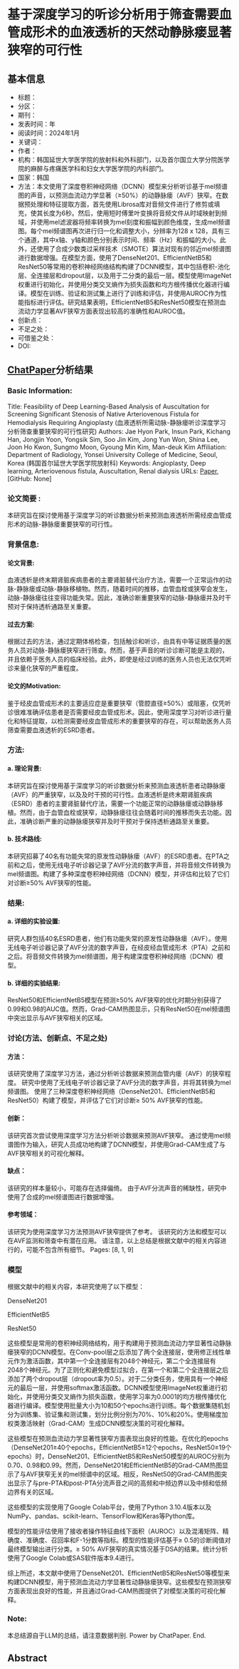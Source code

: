 # 基于深度学习的听诊分析用于筛查需要血管成形术的血液透析的天然动静脉瘘显著狭窄的可行性

## 基本信息
- 标题：
- 分区：
- 期刊：
- 发表时间：年
- 阅读时间：2024年1月
- 关键词：
- 作者：
- 机构：韩国延世大学医学院的放射科和外科部门，以及首尔国立大学分院医学院的麻醉与疼痛医学科和妇女大学医学院的内科部门。
- 国家：韩国
- 方法：本文使用了深度卷积神经网络（DCNN）模型来分析听诊基于mel频谱图的声音，以预测血流动力学显著（≥50%）的动静脉瘘（AVF）狭窄。在数据预处理和特征提取方面，首先使用Librosa库对音频文件进行了修剪或填充，使其长度为6秒。然后，使用短时傅里叶变换将音频文件从时域映射到频域，并使用mel滤波器将频率转换为mel刻度和振幅到颜色维度，生成mel频谱图。每个mel频谱图再次进行归一化和调整大小，分辨率为128 x 128，具有三个通道，其中x轴、y轴和颜色分别表示时间、频率（Hz）和振幅的大小。此外，还使用了合成少数类过采样技术（SMOTE）算法对现有的邻近mel频谱图进行数据增强。在模型方面，使用了DenseNet201、EfficientNetB5和ResNet50等常用的卷积神经网络结构构建了DCNN模型，其中包括卷积-池化层、全连接层和dropout层，以及用于二分类的最后一层。模型使用ImageNet权重进行初始化，并使用分类交叉熵作为损失函数和均方根传播优化器进行编译。模型在训练、验证和测试集上进行了训练和评估，并使用AUROC作为性能指标进行评估。研究结果表明，EfficientNetB5和ResNet50模型在预测血流动力学显著AVF狭窄方面表现出较高的准确性和AUROC值。
- 创新点：
- 不足之处：
- 可借鉴之处：
- DOI:

## [ChatPaper](https://chatpaper.org/)分析结果

### Basic Information:
Title: Feasibility of Deep Learning-Based Analysis of Auscultation for Screening Significant Stenosis of Native Arteriovenous Fistula for Hemodialysis Requiring Angioplasty (血液透析所需动脉-静脉瘘听诊深度学习分析筛查重要狭窄的可行性研究)
Authors: Jae Hyon Park, Insun Park, Kichang Han, Jongjin Yoon, Yongsik Sim, Soo Jin Kim, Jong Yun Won, Shina Lee, Joon Ho Kwon, Sungmo Moon, Gyoung Min Kim, Man-deuk Kim
Affiliation: Department of Radiology, Yonsei University College of Medicine, Seoul, Korea (韩国首尔延世大学医学院放射科)
Keywords: Angioplasty, Deep learning, Arteriovenous fistula, Auscultation, Renal dialysis
URLs: [Paper](https://doi.org/10.3348/kjr.2022.0364), [GitHub: None]
### 论文简要 :
本研究旨在探讨使用基于深度学习的听诊数据分析来预测血液透析所需经皮血管成形术的动脉-静脉瘘重要狭窄的可行性。

### 背景信息:
#### 论文背景: 
血液透析是终末期肾脏疾病患者的主要肾脏替代治疗方法，需要一个正常运作的动脉-静脉瘘或动脉-静脉移植物。然而，随着时间的推移，血管血栓或狭窄会发生，动脉-静脉瘘往往变得功能失常。因此，准确诊断重要狭窄的动脉-静脉瘘并及时干预对于保持透析通路至关重要。
#### 过去方案: 
根据过去的方法，通过定期体格检查，包括触诊和听诊，由具有中等证据质量的医务人员对动脉-静脉瘘狭窄进行筛查。然而，基于声音的听诊诊断可能是主观的，并且依赖于医务人员的临床经验。此外，即使是经过训练的医务人员也无法仅凭听诊来量化狭窄的严重程度。
#### 论文的Motivation: 
鉴于经皮血管成形术的主要适应症是重要狭窄（管腔直径≥50%）或阻塞，仅凭听诊很难准确评估患者是否需要经皮血管成形术。因此，使用深度学习对听诊进行量化和特征提取，以检测需要经皮血管成形术的重要狭窄的存在，可以帮助医务人员筛查需要血液透析的ESRD患者。
### 方法:
#### a. 理论背景:

本研究旨在探讨使用基于深度学习的听诊数据分析来预测血液透析患者动静脉瘘（AVF）的严重狭窄，以及及时干预的可行性。血液透析是终末期肾脏疾病（ESRD）患者的主要肾脏替代疗法，需要一个功能正常的动静脉瘘或动静脉移植。然而，由于血管血栓或狭窄，动静脉瘘往往会随着时间的推移而失去功能。因此，准确诊断严重的动静脉瘘狭窄并及时干预对于保持透析通路至关重要。
#### b. 技术路线:

本研究招募了40名有功能失常的原发性动静脉瘘（AVF）的ESRD患者。在PTA之前和之后，使用无线电子听诊器记录了AVF分流的数字声音，并将音频文件转换为mel频谱图。构建了多种深度卷积神经网络（DCNN）模型，并评估和比较了它们对诊断≥50% AVF狭窄的性能。
### 结果:
#### a. 详细的实验设置:

研究人群包括40名ESRD患者，他们有功能失常的原发性动静脉瘘（AVF）。使用无线电子听诊器记录了AVF分流的数字声音，在经皮经血管成形术（PTA）之前和之后。将音频文件转换为mel频谱图，用于构建深度卷积神经网络（DCNN）模型。
#### b. 详细的实验结果:

ResNet50和EfficientNetB5模型在预测≥50% AVF狭窄的优化时期分别获得了0.99和0.98的AUC值。然而，Grad-CAM热图显示，只有ResNet50在mel频谱图中突出显示与AVF狭窄相关的区域。

### 讨论(方法、创新点、不足之处)
#### 方法：

该研究使用了深度学习方法，通过分析听诊数据来预测血管内瘘（AVF）的狭窄程度。
研究中使用了无线电子听诊器记录了AVF分流的数字声音，并将其转换为mel频谱图。
使用了三种深度卷积神经网络（DenseNet201、EfficientNetB5和ResNet50）构建了模型，并评估了它们对诊断≥ 50% AVF狭窄的性能。
#### 创新：

该研究首次尝试使用深度学习方法分析听诊数据来预测AVF狭窄。
通过使用mel频谱图作为输入，研究人员成功地构建了DCNN模型，并使用Grad-CAM生成了与AVF狭窄相关的可视化解释。
#### 缺点：

该研究的样本量较小，可能存在选择偏倚。
由于AVF分流声音的稀缺性，研究中使用了合成的mel频谱图进行数据增强。
#### 参考领域：

该研究为使用深度学习方法预测AVF狭窄提供了参考。
该研究的方法和模型可以在AVF监测和筛查中有潜在应用。
请注意，以上总结是根据文献中的相关内容进行的，可能不包含所有细节。 Pages: [8, 1, 9]

### 模型
根据文献中的相关内容，本研究使用了以下模型：

DenseNet201

EfficientNetB5

ResNet50

这些模型是常用的卷积神经网络结构，用于构建用于预测血流动力学显著性动静脉瘘狭窄的DCNN模型。在Conv-pool层之后添加了两个全连接层，使用修正线性单元作为激活函数，其中第一个全连接层有2048个神经元，第二个全连接层有2048个神经元。为了正则化和避免模型过拟合，在第一个和第二个全连接层之后添加了两个dropout层（dropout率为0.5）。对于二分类任务，使用具有一个神经元的最后一层，并使用softmax激活函数。DCNN模型使用ImageNet权重进行初始化，并使用分类交叉熵作为损失函数，使用学习率为0.0001的均方根传播优化器进行编译。模型使用批量大小为10和50个epochs进行训练。每个数据集随机划分为训练集、验证集和测试集，划分比例分别为70%、10%和20%。使用梯度加权类激活映射（Grad-CAM）生成DCNN模型决策的可视化解释。

这些模型在预测血流动力学显著性狭窄方面表现出良好的性能。在优化的epochs（DenseNet201≥40个epochs，EfficientNetB5≥12个epochs，ResNet50≥19个epochs）时，DenseNet201、EfficientNetB5和ResNet50模型的AUROC分别为0.70、0.98和0.99。然而，DenseNet201和EfficientNetB5的Grad-CAM热图显示了与AVF狭窄无关的mel频谱中的区域。相反，ResNet50的Grad-CAM热图突出显示了与pre-PTA和post-PTA分流声音之间的高频和中频边界以及中频和低频边界有关的区域。

这些模型的实现使用了Google Colab平台，使用了Python 3.10.4版本以及NumPy、pandas、scikit-learn、TensorFlow和Keras等Python库。

模型的性能评估使用了接收者操作特征曲线下面积（AUROC）以及混淆矩阵、精确度、准确度、召回率和F-1分数等指标。模型的性能评估基于≥ 0.5的诊断阈值对最终模型输出进行分类。≥ 50% AVF狭窄的真实情况基于DSA的结果。统计分析使用了Google Colab或SAS软件版本9.4进行。

综上所述，本文献中使用了DenseNet201、EfficientNetB5和ResNet50等模型来构建DCNN模型，用于预测血流动力学显著性动静脉瘘狭窄。这些模型在预测狭窄方面表现出良好的性能，并且通过Grad-CAM热图提供了对模型决策的可视化解释。

### Note:
本总结源自于LLM的总结，请注意数据判别. Power by ChatPaper. End.

## Abstract

